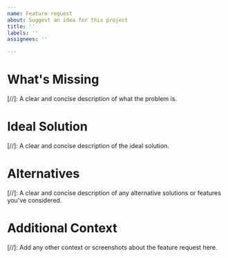 ```yaml
---
name: Feature request
about: Suggest an idea for this project
title: ''
labels: ''
assignees: ''

---
```


# What's Missing

[//]: A clear and concise description of what the problem is.

# Ideal Solution

[//]: A clear and concise description of the ideal solution.

# Alternatives

[//]: A clear and concise description of any alternative solutions or features you've considered.

# Additional Context

[//]: Add any other context or screenshots about the feature request here.
